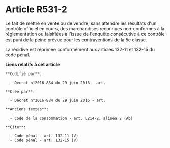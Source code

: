 # Article R531-2

Le fait de mettre en vente ou de vendre, sans attendre les résultats d'un contrôle officiel en cours, des marchandises
reconnues non-conformes à la réglementation ou falsifiées à l'issue de l'enquête consécutive à ce contrôle est puni de la
peine prévue pour les contraventions de la 5e classe. 

La récidive est réprimée conformément aux articles 
132-11 
et 
132-15
du code pénal.

**Liens relatifs à cet article**

	**Codifié par**:

	  - Décret n°2016-884 du 29 juin 2016 - art.

	**Créé par**:

	  - Décret n°2016-884 du 29 juin 2016 - art.

	**Anciens textes**:

	  - Code de la consommation - art. L214-2, alinéa 2 (Ab)

	**Cite**:

	  - Code pénal - art. 132-11 (V)
	  - Code pénal - art. 132-15 (V)
